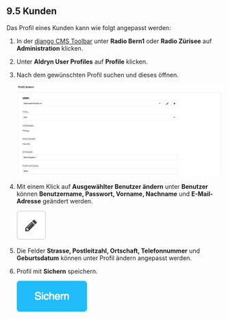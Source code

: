 
<a name="9-5-kunden">9.5 Kunden</a>
-------
Das Profil eines Kunden kann wie folgt angepasst werden:

  1. In der [django CMS Toolbar](../grundlagen.md#1-1-django-cms-toolbar) unter **Radio Bern1** oder **Radio Zürisee** auf **Administration** klicken.
  2. Unter **Aldryn User Profiles** auf **Profile** klicken. 
  3. Nach dem gewünschten Profil suchen und dieses öffnen.
      
      ![Profil_aendern](../../screenshots/Bildschirmfoto_Profil_aendern.png)

  4. Mit einem Klick auf **Ausgewählter Benutzer ändern** unter **Benutzer** können **Benutzername, Passwort, Vorname, Nachname** und **E-Mail-Adresse** geändert werden.
    
      ![aendern](../../screenshots/Bildschirmfoto_aendern.png)
  5. Die Felder **Strasse, Postleitzahl, Ortschaft, Telefonnummer** und **Geburtsdatum** können unter Profil ändern angepasst werden.
  6. Profil mit **Sichern** speichern.        
      
      ![Sichern](../../screenshots/Bildschirmfoto_Sichern.png)
